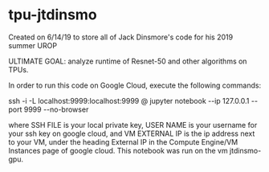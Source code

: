 # tpu-jtdinsmo

Created on 6/14/19 to store all of Jack Dinsmore's code for his 2019 summer UROP

ULTIMATE GOAL: analyze runtime of Resnet-50 and other algorithms on TPUs.


In order to run this code on Google Cloud, execute the following commands:

ssh -i <SSH FILE> -L localhost:9999:localhost:9999 <USER NAME>@<VM EXTERNAL IP>
jupyter notebook --ip 127.0.0.1 --port 9999 --no-browser
  
where SSH FILE is your local private key, USER NAME is your username for your ssh key on google cloud, and VM EXTERNAL IP is the ip address next to your VM, under the heading External IP in the Compute Engine/VM Instances page of google cloud. This notebook was run on the vm jtdinsmo-gpu.
